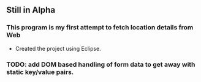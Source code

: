 ## Still in Alpha

### This program is my first attempt to fetch location details from Web

* Created the project using Eclipse.

### TODO: add DOM based handling of form data to get away with static key/value pairs.

